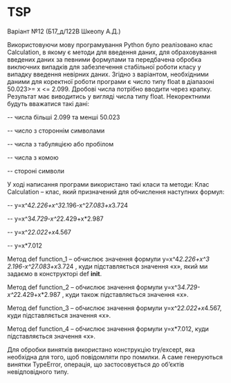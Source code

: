 # TSP
Варіант №12 (Б17_д/122В    Шкеопу А.Д.)

Використовуючи мову програмування Python було реалізовано клас Calculation, в якому є методи для введення даних, для обраховування введених даних за певними формулами та передбачена обробка виключних випадків для забезпечення стабільної роботи класу у випадку введення невірних даних. Згідно з варіантом, необхідними даними для коректної роботи програми є число типу float в діапазоні 50.023>= x <= 2.099. Дробові числа потрібно вводити через крапку. Результат має виводитись у вигляді числа типу float. Некоректними будуть вважатися такі дані:

 -- числа більші 2.099 та менші 50.023 
 
 -- число з стороннім символами
 
 -- числа з табуляцією або пробілом
 
 -- числа з комою
 
 -- стороні символи 
 
У ході написання програми використано такі класи та методи:
Клас Calculation – клас, який призначений для обчислення наступних формул:

 -- y=x^4*2.226+x^3*2.196-x^2*7.083+x*3.724 
 
 -- y=x^3*4.729-x^2*2.429+x*2.987 
 
 -- y=x^2*2.022+x*4.567 
 
 --	y=x*7.012
 
Метод def function_1 – обчислює значення формули y=x^4*2.226+x^3 *2.196-x^2*7.083+x*3.724 , куди підставляється значення «х», який ми задаємо в конструкторі def __init__.

Метод def function_2 – обчислює значення формули y=x^3*4.729-x^2*2.429+x*2.987 , куди також підставляється значення «х».

Метод def function_3 – обчислює значення формули y=x^2*2.022+x*4.567, куди підставляється значення «х».

Метод def function_4 – обчислює значення формули y=x*7.012, куди підставляється значення «х».

Для обробки винятків використано конструкцію try/except, яка необхідна для того, щоб повідомляти про помилки. А саме генеруються винятки TypeError, операція, що застосовується до об’єктів невідповідного типу. 

